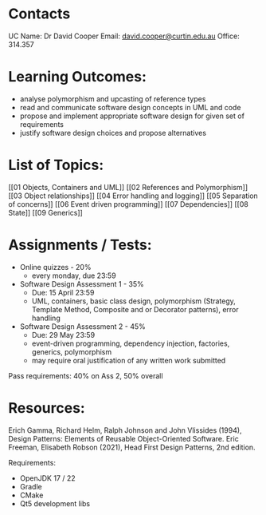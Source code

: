 # Contacts
UC Name: Dr David Cooper 
Email: david.cooper@curtin.edu.au
Office: 314.357
# Learning Outcomes:
- analyse polymorphism and upcasting of reference types
- read and communicate software design concepts in UML and code
- propose and implement appropriate software design for given set of requirements
- justify software design choices and propose alternatives
# List of Topics:
[[01 Objects, Containers and UML]]
[[02 References and Polymorphism]]
[[03 Object relationships]]
[[04 Error handling and logging]]
[[05 Separation of concerns]]
[[06 Event driven programming]]
[[07 Dependencies]]
[[08 State]]
[[09 Generics]]
# Assignments / Tests:
- Online quizzes - 20%
	- every monday, due 23:59
- Software Design Assessment 1 - 35%
	- Due: 15 April 23:59
	- UML, containers, basic class design, polymorphism (Strategy, Template Method, Composite and or Decorator patterns), error handling
- Software Design Assessment 2 - 45%
	- Due: 29 May 23:59
	- event-driven programming, dependency injection, factories, generics, polymorphism
	- may require oral justification of any written work submitted

Pass requirements: 40% on Ass 2, 50% overall
# Resources:
Erich Gamma, Richard Helm, Ralph Johnson and John Vlissides (1994), Design Patterns: Elements of Reusable Object-Oriented Software.
Eric Freeman, Elisabeth Robson (2021), Head First Design Patterns, 2nd edition.

Requirements:
- OpenJDK 17 / 22
- Gradle
- CMake
- Qt5 development libs
